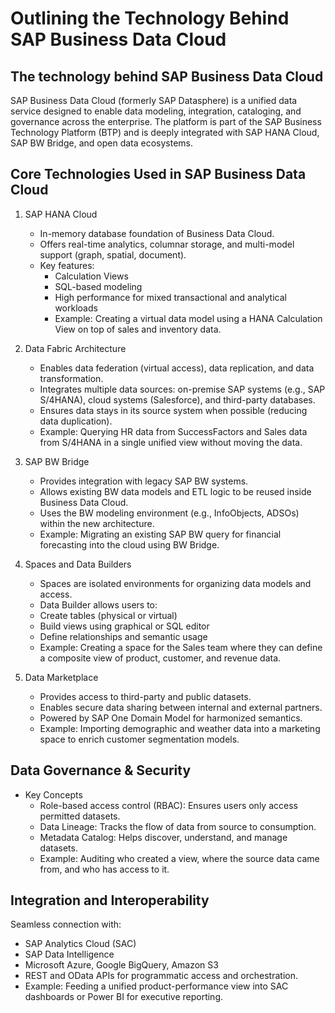 # Outlining the Technology Behind SAP Business Data Cloud

## The technology behind SAP Business Data Cloud

SAP Business Data Cloud (formerly SAP Datasphere) is a unified data service designed to enable data modeling, integration, cataloging, and governance across the enterprise. The platform is part of the SAP Business Technology Platform (BTP) and is deeply integrated with SAP HANA Cloud, SAP BW Bridge, and open data ecosystems.

## Core Technologies Used in SAP Business Data Cloud

1. SAP HANA Cloud

   - In-memory database foundation of Business Data Cloud.
   - Offers real-time analytics, columnar storage, and multi-model support (graph, spatial, document).
   - Key features:
     - Calculation Views
     - SQL-based modeling
     - High performance for mixed transactional and analytical workloads
     - Example: Creating a virtual data model using a HANA Calculation View on top of sales and inventory data.

2. Data Fabric Architecture

   - Enables data federation (virtual access), data replication, and data transformation.
   - Integrates multiple data sources: on-premise SAP systems (e.g., SAP S/4HANA), cloud systems (Salesforce), and third-party databases.
   - Ensures data stays in its source system when possible (reducing data duplication).
   - Example: Querying HR data from SuccessFactors and Sales data from S/4HANA in a single unified view without moving the data.

3. SAP BW Bridge

   - Provides integration with legacy SAP BW systems.
   - Allows existing BW data models and ETL logic to be reused inside Business Data Cloud.
   - Uses the BW modeling environment (e.g., InfoObjects, ADSOs) within the new architecture.
   - Example: Migrating an existing SAP BW query for financial forecasting into the cloud using BW Bridge.

4. Spaces and Data Builders

   - Spaces are isolated environments for organizing data models and access.
   - Data Builder allows users to:
   - Create tables (physical or virtual)
   - Build views using graphical or SQL editor
   - Define relationships and semantic usage
   - Example: Creating a space for the Sales team where they can define a composite view of product, customer, and revenue data.

5. Data Marketplace
   - Provides access to third-party and public datasets.
   - Enables secure data sharing between internal and external partners.
   - Powered by SAP One Domain Model for harmonized semantics.
   - Example: Importing demographic and weather data into a marketing space to enrich customer segmentation models.

## Data Governance & Security

- Key Concepts
  - Role-based access control (RBAC): Ensures users only access permitted datasets.
  - Data Lineage: Tracks the flow of data from source to consumption.
  - Metadata Catalog: Helps discover, understand, and manage datasets.
  - Example: Auditing who created a view, where the source data came from, and who has access to it.

## Integration and Interoperability

Seamless connection with:

- SAP Analytics Cloud (SAC)
- SAP Data Intelligence
- Microsoft Azure, Google BigQuery, Amazon S3
- REST and OData APIs for programmatic access and orchestration.
- Example: Feeding a unified product-performance view into SAC dashboards or Power BI for executive reporting.
